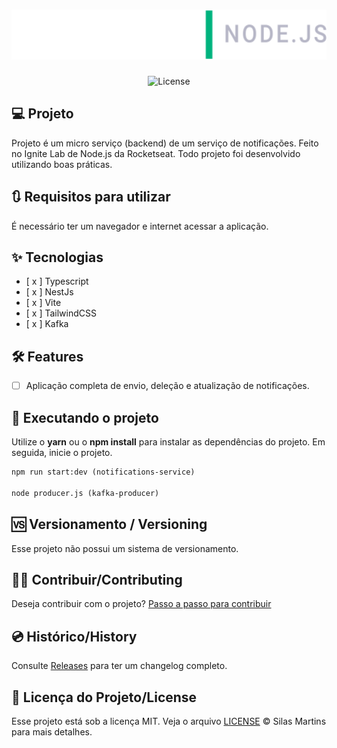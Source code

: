 <h1 align="center">
  <img alt="Ignite-Lab-Node.Js" height="80" title="Ignite-Lab-Node.Js" src="./public/image.svg" />
</h1>

<p align="center">
  <img alt="License" src="https://img.shields.io/github/license/silasfmartins/ignite-lab-nodejs">
</p>

## 💻 Projeto
Projeto é um micro serviço (backend) de um serviço de notificações. Feito no Ignite Lab de Node.js da Rocketseat. Todo projeto foi desenvolvido utilizando boas práticas.

## 🔃 Requisitos para utilizar

É necessário ter um navegador e internet acessar a aplicação.

## ✨ Tecnologias

-   [ x ] Typescript
-   [ x ] NestJs
-   [ x ] Vite
-   [ x ] TailwindCSS
-   [ x ] Kafka

## :hammer_and_wrench: Features 

-   [ ] Aplicação completa de envio, deleção e atualização de notificações.

## 📲 Executando o projeto

Utilize o **yarn** ou o **npm install** para instalar as dependências do projeto.
Em seguida, inicie o projeto.

```cl
npm run start:dev (notifications-service)

node producer.js (kafka-producer)
```

## 🆚 Versionamento / Versioning

Esse projeto não possui um sistema de versionamento.

## 👨‍💻 Contribuir/Contributing

Deseja contribuir com o projeto? [Passo a passo para contribuir](https://github.com/silasfmartins/ignite-lab-nodejs/blob/master/Contributing.md)

## 💿 Histórico/History

Consulte [Releases](https://github.com/silasfmartins/ignite-lab-nodejs/releases/) para ter um changelog completo.

## 📄 Licença do Projeto/License

Esse projeto está sob a licença MIT. Veja o arquivo [LICENSE](https://github.com/silasfmartins/ignite-lab-nodejs/blob/main/LICENSE) © Silas Martins para mais detalhes.
